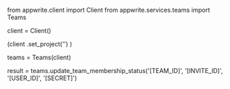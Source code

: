 from appwrite.client import Client
from appwrite.services.teams import Teams

client = Client()

(client
  .set_project('')
)

teams = Teams(client)

result = teams.update_team_membership_status('[TEAM_ID]', '[INVITE_ID]', '[USER_ID]', '[SECRET]')

